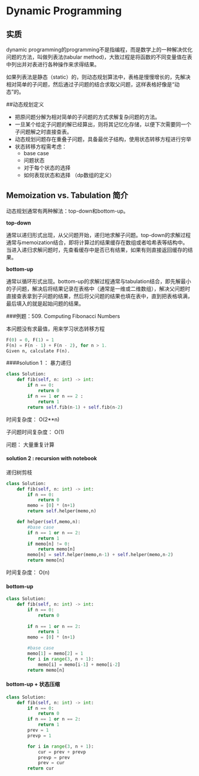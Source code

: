 # Dynamic Programming

## 实质
dynamic programming的programming不是指编程，而是数学上的一种解决优化问题的方法，叫做列表法(tabular method)，大致过程是将函数的不同变量值在表中列出并对表进行各种操作来求得结果。

如果列表法是静态（static）的，则动态规划算法中，表格是慢慢增长的，先解决相对简单的子问题，然后通过子问题的结合求取父问题，这样表格好像是“动态”的。


##动态规划定义
- 把原问题分解为相对简单的子问题的方式求解复杂问题的方法。
- 一旦某个给定子问题的解已经算出，则将其记忆化存储，以便下次需要同一个子问题解之时直接查表。 
- 动态规划问题存在重叠子问题，具备最优子结构，使用状态转移方程进行穷举
- 状态转移方程需考虑：
  - base case 
  - 问题状态
  - 对于每个状态的选择
  - 如何表现状态和选择 （dp数组的定义）

## Memoization vs. Tabulation 简介
动态规划通常有两种解法：top-down和bottom-up。

**top-down**

通常以递归形式出现，从父问题开始，递归地求解子问题。top-down的求解过程通常与memoization结合，即将计算过的结果缓存在数组或者哈希表等结构中。当进入递归求解问题时，先查看缓存中是否已有结果，如果有则直接返回缓存的结果。

**bottom-up**

通常以循环形式出现。bottom-up的求解过程通常与tabulation结合，即先解最小的子问题，解决后将结果记录在表格中（通常是一维或二维数组），解决父问题时直接查表拿到子问题的结果，然后将父问题的结果也填在表中，直到把表格填满，最后填入的就是起始问题的结果。



###例题：509. Computing Fibonacci Numbers

本问题没有求最值，用来学习状态转移方程
```python
F(0) = 0, F(1) = 1
F(n) = F(n - 1) + F(n - 2), for n > 1.
Given n, calculate F(n).
```
####solution 1 ： 暴力递归
```Python
class Solution:
    def fib(self, n: int) -> int:
        if n == 0: 
            return 0
        if n == 1 or n == 2 :
            return 1
        return self.fib(n-1) + self.fib(n-2)
```
时间复杂度： O(2**n)

子问题时间复杂度： O(1)

问题： 大量重复计算




#### solution 2 : recursion with notebook
递归树剪枝
```python
class Solution:
    def fib(self, n: int) -> int:
        if n == 0: 
            return 0
        memo = [0] * (n+1)
        return self.helper(memo,n)

    def helper(self,memo,n):
        #base case
        if n == 1 or n == 2:
            return 1
        if memo[n] != 0:
            return memo[n]
        memo[n] = self.helper(memo,n-1) + self.helper(memo,n-2)
        return memo[n]
```
时间复杂度： O(n)


#### bottom-up
```python
class Solution:
    def fib(self, n: int) -> int:
        if n == 0:
            return 0
        
        if n == 1 or n == 2:
            return 1
        memo = [0] * (n+1)

        #base case
        memo[1] = memo[2] = 1
        for i in range(3, n + 1):
            memo[i] = memo[i-1] + memo[i-2]
        return memo[n]
```

#### bottom-up + 状态压缩
```python
class Solution:
    def fib(self, n: int) -> int:
        if n == 0:
            return 0
        if n == 1 or n == 2:
            return 1
        prev = 1
        prevp = 1

        for i in range(3, n + 1):
            cur = prev + prevp
            prevp = prev
            prev = cur
        return cur
```